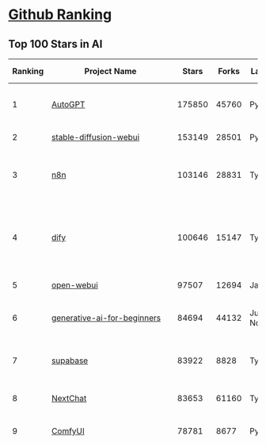 [Github Ranking](../README.md)
==========

## Top 100 Stars in AI

| Ranking | Project Name | Stars | Forks | Language | Open Issues | Description | Last Commit |
| ------- | ------------ | ----- | ----- | -------- | ----------- | ----------- | ----------- |
| 1 | [AutoGPT](https://github.com/Significant-Gravitas/AutoGPT) | 175850 | 45760 | Python | 141 | AutoGPT is the vision of accessible AI for everyone, to use and to build on. Our mission is to provide the tools, so that you can focus on what matters. | 2025-06-03T23:29:01Z |
| 2 | [stable-diffusion-webui](https://github.com/AUTOMATIC1111/stable-diffusion-webui) | 153149 | 28501 | Python | 2341 | Stable Diffusion web UI | 2025-05-03T06:17:03Z |
| 3 | [n8n](https://github.com/n8n-io/n8n) | 103146 | 28831 | TypeScript | 526 | Fair-code workflow automation platform with native AI capabilities. Combine visual building with custom code, self-host or cloud, 400+ integrations. | 2025-06-03T23:32:50Z |
| 4 | [dify](https://github.com/langgenius/dify) | 100646 | 15147 | TypeScript | 627 | Dify is an open-source LLM app development platform. Dify's intuitive interface combines AI workflow, RAG pipeline, agent capabilities, model management, observability features and more, letting you quickly go from prototype to production. | 2025-06-04T03:44:04Z |
| 5 | [open-webui](https://github.com/open-webui/open-webui) | 97507 | 12694 | JavaScript | 127 | User-friendly AI Interface (Supports Ollama, OpenAI API, ...) | 2025-06-03T22:51:44Z |
| 6 | [generative-ai-for-beginners](https://github.com/microsoft/generative-ai-for-beginners) | 84694 | 44132 | Jupyter Notebook | 4 | 21 Lessons, Get Started Building with Generative AI  🔗 https://microsoft.github.io/generative-ai-for-beginners/ | 2025-06-02T04:18:58Z |
| 7 | [supabase](https://github.com/supabase/supabase) | 83922 | 8828 | TypeScript | 253 | The open source Firebase alternative. Supabase gives you a dedicated Postgres database to build your web, mobile, and AI applications. | 2025-06-04T03:30:26Z |
| 8 | [NextChat](https://github.com/ChatGPTNextWeb/NextChat) | 83653 | 61160 | TypeScript | 635 | ✨ Light and Fast AI Assistant. Support: Web \| iOS \| MacOS \| Android \|  Linux \| Windows | 2025-04-19T08:00:42Z |
| 9 | [ComfyUI](https://github.com/comfyanonymous/ComfyUI) | 78781 | 8677 | Python | 2316 | The most powerful and modular diffusion model GUI, api and backend with a graph/nodes interface. | 2025-06-03T23:59:14Z |
| 10 | [funNLP](https://github.com/fighting41love/funNLP) | 73841 | 14868 | Python | 33 | 中英文敏感词、语言检测、中外手机/电话归属地/运营商查询、名字推断性别、手机号抽取、身份证抽取、邮箱抽取、中日文人名库、中文缩写库、拆字词典、词汇情感值、停用词、反动词表、暴恐词表、繁简体转换、英文模拟中文发音、汪峰歌词生成器、职业名称词库、同义词库、反义词库、否定词库、汽车品牌词库、汽车零件词库、连续英文切割、各种中文词向量、公司名字大全、古诗词库、IT词库、财经词库、成语词库、地名词库、历史名人词库、诗词词库、医学词库、饮食词库、法律词库、汽车词库、动物词库、中文聊天语料、中文谣言数据、百度中文问答数据集、句子相似度匹配算法集合、bert资源、文本生成&摘要相关工具、cocoNLP信息抽取工具、国内电话号码正则匹配、清华大学XLORE:中英文跨语言百科知识图谱、清华大学人工智能技术系列报告、自然语言生成、NLU太难了系列、自动对联数据及机器人、用户名黑名单列表、罪名法务名词及分类模型、微信公众号语料、cs224n深度学习自然语言处理课程、中文手写汉字识别、中文自然语言处理 语料/数据集、变量命名神器、分词语料库+代码、任务型对话英文数据集、ASR 语音数据集 + 基于深度学习的中文语音识别系统、笑声检测器、Microsoft多语言数字/单位/如日期时间识别包、中华新华字典数据库及api(包括常用歇后语、成语、词语和汉字)、文档图谱自动生成、SpaCy 中文模型、Common Voice语音识别数据集新版、神经网络关系抽取、基于bert的命名实体识别、关键词(Keyphrase)抽取包pke、基于医疗领域知识图谱的问答系统、基于依存句法与语义角色标注的事件三元组抽取、依存句法分析4万句高质量标注数据、cnocr：用来做中文OCR的Python3包、中文人物关系知识图谱项目、中文nlp竞赛项目及代码汇总、中文字符数据、speech-aligner: 从“人声语音”及其“语言文本”产生音素级别时间对齐标注的工具、AmpliGraph: 知识图谱表示学习(Python)库：知识图谱概念链接预测、Scattertext 文本可视化(python)、语言/知识表示工具：BERT & ERNIE、中文对比英文自然语言处理NLP的区别综述、Synonyms中文近义词工具包、HarvestText领域自适应文本挖掘工具（新词发现-情感分析-实体链接等）、word2word：(Python)方便易用的多语言词-词对集：62种语言/3,564个多语言对、语音识别语料生成工具：从具有音频/字幕的在线视频创建自动语音识别(ASR)语料库、构建医疗实体识别的模型（包含词典和语料标注）、单文档非监督的关键词抽取、Kashgari中使用gpt-2语言模型、开源的金融投资数据提取工具、文本自动摘要库TextTeaser: 仅支持英文、人民日报语料处理工具集、一些关于自然语言的基本模型、基于14W歌曲知识库的问答尝试--功能包括歌词接龙and已知歌词找歌曲以及歌曲歌手歌词三角关系的问答、基于Siamese bilstm模型的相似句子判定模型并提供训练数据集和测试数据集、用Transformer编解码模型实现的根据Hacker News文章标题自动生成评论、用BERT进行序列标记和文本分类的模板代码、LitBank：NLP数据集——支持自然语言处理和计算人文学科任务的100部带标记英文小说语料、百度开源的基准信息抽取系统、虚假新闻数据集、Facebook: LAMA语言模型分析，提供Transformer-XL/BERT/ELMo/GPT预训练语言模型的统一访问接口、CommonsenseQA：面向常识的英文QA挑战、中文知识图谱资料、数据及工具、各大公司内部里大牛分享的技术文档 PDF 或者 PPT、自然语言生成SQL语句（英文）、中文NLP数据增强（EDA）工具、英文NLP数据增强工具 、基于医药知识图谱的智能问答系统、京东商品知识图谱、基于mongodb存储的军事领域知识图谱问答项目、基于远监督的中文关系抽取、语音情感分析、中文ULMFiT-情感分析-文本分类-语料及模型、一个拍照做题程序、世界各国大规模人名库、一个利用有趣中文语料库 qingyun 训练出来的中文聊天机器人、中文聊天机器人seqGAN、省市区镇行政区划数据带拼音标注、教育行业新闻语料库包含自动文摘功能、开放了对话机器人-知识图谱-语义理解-自然语言处理工具及数据、中文知识图谱：基于百度百科中文页面-抽取三元组信息-构建中文知识图谱、masr: 中文语音识别-提供预训练模型-高识别率、Python音频数据增广库、中文全词覆盖BERT及两份阅读理解数据、ConvLab：开源多域端到端对话系统平台、中文自然语言处理数据集、基于最新版本rasa搭建的对话系统、基于TensorFlow和BERT的管道式实体及关系抽取、一个小型的证券知识图谱/知识库、复盘所有NLP比赛的TOP方案、OpenCLaP：多领域开源中文预训练语言模型仓库、UER：基于不同语料+编码器+目标任务的中文预训练模型仓库、中文自然语言处理向量合集、基于金融-司法领域(兼有闲聊性质)的聊天机器人、g2pC：基于上下文的汉语读音自动标记模块、Zincbase 知识图谱构建工具包、诗歌质量评价/细粒度情感诗歌语料库、快速转化「中文数字」和「阿拉伯数字」、百度知道问答语料库、基于知识图谱的问答系统、jieba_fast 加速版的jieba、正则表达式教程、中文阅读理解数据集、基于BERT等最新语言模型的抽取式摘要提取、Python利用深度学习进行文本摘要的综合指南、知识图谱深度学习相关资料整理、维基大规模平行文本语料、StanfordNLP 0.2.0：纯Python版自然语言处理包、NeuralNLP-NeuralClassifier：腾讯开源深度学习文本分类工具、端到端的封闭域对话系统、中文命名实体识别：NeuroNER vs. BertNER、新闻事件线索抽取、2019年百度的三元组抽取比赛：“科学空间队”源码、基于依存句法的开放域文本知识三元组抽取和知识库构建、中文的GPT2训练代码、ML-NLP - 机器学习(Machine Learning)NLP面试中常考到的知识点和代码实现、nlp4han:中文自然语言处理工具集(断句/分词/词性标注/组块/句法分析/语义分析/NER/N元语法/HMM/代词消解/情感分析/拼写检查、XLM：Facebook的跨语言预训练语言模型、用基于BERT的微调和特征提取方法来进行知识图谱百度百科人物词条属性抽取、中文自然语言处理相关的开放任务-数据集-当前最佳结果、CoupletAI - 基于CNN+Bi-LSTM+Attention 的自动对对联系统、抽象知识图谱、MiningZhiDaoQACorpus - 580万百度知道问答数据挖掘项目、brat rapid annotation tool: 序列标注工具、大规模中文知识图谱数据：1.4亿实体、数据增强在机器翻译及其他nlp任务中的应用及效果、allennlp阅读理解:支持多种数据和模型、PDF表格数据提取工具 、 Graphbrain：AI开源软件库和科研工具，目的是促进自动意义提取和文本理解以及知识的探索和推断、简历自动筛选系统、基于命名实体识别的简历自动摘要、中文语言理解测评基准，包括代表性的数据集&基准模型&语料库&排行榜、树洞 OCR 文字识别 、从包含表格的扫描图片中识别表格和文字、语声迁移、Python口语自然语言处理工具集(英文)、 similarity：相似度计算工具包，java编写、海量中文预训练ALBERT模型 、Transformers 2.0 、基于大规模音频数据集Audioset的音频增强 、Poplar：网页版自然语言标注工具、图片文字去除，可用于漫画翻译 、186种语言的数字叫法库、Amazon发布基于知识的人-人开放领域对话数据集 、中文文本纠错模块代码、繁简体转换 、 Python实现的多种文本可读性评价指标、类似于人名/地名/组织机构名的命名体识别数据集 、东南大学《知识图谱》研究生课程(资料)、. 英文拼写检查库 、 wwsearch是企业微信后台自研的全文检索引擎、CHAMELEON：深度学习新闻推荐系统元架构 、 8篇论文梳理BERT相关模型进展与反思、DocSearch：免费文档搜索引擎、 LIDA：轻量交互式对话标注工具 、aili - the fastest in-memory index in the East 东半球最快并发索引 、知识图谱车音工作项目、自然语言生成资源大全 、中日韩分词库mecab的Python接口库、中文文本摘要/关键词提取、汉字字符特征提取器 (featurizer)，提取汉字的特征（发音特征、字形特征）用做深度学习的特征、中文生成任务基准测评 、中文缩写数据集、中文任务基准测评 - 代表性的数据集-基准(预训练)模型-语料库-baseline-工具包-排行榜、PySS3：面向可解释AI的SS3文本分类器机器可视化工具 、中文NLP数据集列表、COPE - 格律诗编辑程序、doccano：基于网页的开源协同多语言文本标注工具 、PreNLP：自然语言预处理库、简单的简历解析器，用来从简历中提取关键信息、用于中文闲聊的GPT2模型：GPT2-chitchat、基于检索聊天机器人多轮响应选择相关资源列表(Leaderboards、Datasets、Papers)、(Colab)抽象文本摘要实现集锦(教程 、词语拼音数据、高效模糊搜索工具、NLP数据增广资源集、微软对话机器人框架 、 GitHub Typo Corpus：大规模GitHub多语言拼写错误/语法错误数据集、TextCluster：短文本聚类预处理模块 Short text cluster、面向语音识别的中文文本规范化、BLINK：最先进的实体链接库、BertPunc：基于BERT的最先进标点修复模型、Tokenizer：快速、可定制的文本词条化库、中文语言理解测评基准，包括代表性的数据集、基准(预训练)模型、语料库、排行榜、spaCy 医学文本挖掘与信息提取 、 NLP任务示例项目代码集、 python拼写检查库、chatbot-list - 行业内关于智能客服、聊天机器人的应用和架构、算法分享和介绍、语音质量评价指标(MOSNet, BSSEval, STOI, PESQ, SRMR)、 用138GB语料训练的法文RoBERTa预训练语言模型 、BERT-NER-Pytorch：三种不同模式的BERT中文NER实验、无道词典 - 有道词典的命令行版本，支持英汉互查和在线查询、2019年NLP亮点回顾、 Chinese medical dialogue data 中文医疗对话数据集 、最好的汉字数字(中文数字)-阿拉伯数字转换工具、 基于百科知识库的中文词语多词义/义项获取与特定句子词语语义消歧、awesome-nlp-sentiment-analysis - 情感分析、情绪原因识别、评价对象和评价词抽取、LineFlow：面向所有深度学习框架的NLP数据高效加载器、中文医学NLP公开资源整理 、MedQuAD：(英文)医学问答数据集、将自然语言数字串解析转换为整数和浮点数、Transfer Learning in Natural Language Processing (NLP) 、面向语音识别的中文/英文发音辞典、Tokenizers：注重性能与多功能性的最先进分词器、CLUENER 细粒度命名实体识别 Fine Grained Named Entity Recognition、 基于BERT的中文命名实体识别、中文谣言数据库、NLP数据集/基准任务大列表、nlp相关的一些论文及代码, 包括主题模型、词向量(Word Embedding)、命名实体识别(NER)、文本分类(Text Classificatin)、文本生成(Text Generation)、文本相似性(Text Similarity)计算等，涉及到各种与nlp相关的算法，基于keras和tensorflow 、Python文本挖掘/NLP实战示例、 Blackstone：面向非结构化法律文本的spaCy pipeline和NLP模型通过同义词替换实现文本“变脸” 、中文 预训练 ELECTREA 模型: 基于对抗学习 pretrain Chinese Model 、albert-chinese-ner - 用预训练语言模型ALBERT做中文NER 、基于GPT2的特定主题文本生成/文本增广、开源预训练语言模型合集、多语言句向量包、编码、标记和实现：一种可控高效的文本生成方法、 英文脏话大列表 、attnvis：GPT2、BERT等transformer语言模型注意力交互可视化、CoVoST：Facebook发布的多语种语音-文本翻译语料库，包括11种语言(法语、德语、荷兰语、俄语、西班牙语、意大利语、土耳其语、波斯语、瑞典语、蒙古语和中文)的语音、文字转录及英文译文、Jiagu自然语言处理工具 - 以BiLSTM等模型为基础，提供知识图谱关系抽取 中文分词 词性标注 命名实体识别 情感分析 新词发现 关键词 文本摘要 文本聚类等功能、用unet实现对文档表格的自动检测，表格重建、NLP事件提取文献资源列表 、 金融领域自然语言处理研究资源大列表、CLUEDatasetSearch - 中英文NLP数据集：搜索所有中文NLP数据集，附常用英文NLP数据集 、medical_NER - 中文医学知识图谱命名实体识别 、(哈佛)讲因果推理的免费书、知识图谱相关学习资料/数据集/工具资源大列表、Forte：灵活强大的自然语言处理pipeline工具集 、Python字符串相似性算法库、PyLaia：面向手写文档分析的深度学习工具包、TextFooler：针对文本分类/推理的对抗文本生成模块、Haystack：灵活、强大的可扩展问答(QA)框架、中文关键短语抽取工具 | 2024-05-10T07:38:24Z |
| 11 | [Deep-Live-Cam](https://github.com/hacksider/Deep-Live-Cam) | 70440 | 9972 | Python | 81 | real time face swap and one-click video deepfake with only a single image | 2025-06-01T04:05:04Z |
| 12 | [langflow](https://github.com/langflow-ai/langflow) | 68683 | 6700 | Python | 410 | Langflow is a powerful tool for building and deploying AI-powered agents and workflows. | 2025-06-04T03:50:30Z |
| 13 | [AppFlowy](https://github.com/AppFlowy-IO/AppFlowy) | 63630 | 4324 | Dart | 975 | Bring projects, wikis, and teams together with AI. AppFlowy is the AI collaborative workspace where you achieve more without losing control of your data. The leading open source Notion alternative. | 2025-06-04T02:59:34Z |
| 14 | [browser-use](https://github.com/browser-use/browser-use) | 62289 | 7006 | Python | 401 | 🌐 Make websites accessible for AI agents. Automate tasks online with ease. | 2025-06-03T23:12:44Z |
| 15 | [lobe-chat](https://github.com/lobehub/lobe-chat) | 62188 | 12945 | TypeScript | 764 | 🤯 Lobe Chat - an open-source, modern-design AI chat framework. Supports Multi AI Providers( OpenAI / Claude 4 / Gemini / Ollama / DeepSeek / Qwen), Knowledge Base (file upload / knowledge management / RAG ), Multi-Modals (Plugins/Artifacts) and Thinking. One-click FREE deployment of your private ChatGPT/ Claude / DeepSeek application. | 2025-06-04T00:32:34Z |
| 16 | [MetaGPT](https://github.com/FoundationAgents/MetaGPT) | 56106 | 6699 | Python | 30 | 🌟 The Multi-Agent Framework: First AI Software Company, Towards Natural Language Programming | 2025-05-16T13:18:18Z |
| 17 | [system-prompts-and-models-of-ai-tools](https://github.com/x1xhlol/system-prompts-and-models-of-ai-tools) | 54787 | 16760 | None | 15 | FULL v0, Cursor, Manus, Same.dev, Lovable, Devin, Replit Agent, Windsurf Agent, VSCode Agent, Dia Browser & Trae AI (And other Open Sourced) System Prompts, Tools & AI Models. | 2025-05-31T11:10:54Z |
| 18 | [gpt-engineer](https://github.com/AntonOsika/gpt-engineer) | 54278 | 7159 | Python | 24 | CLI platform to experiment with codegen. Precursor to: https://lovable.dev | 2025-05-14T10:15:10Z |
| 19 | [ragflow](https://github.com/infiniflow/ragflow) | 54241 | 5244 | TypeScript | 2165 | RAGFlow is an open-source RAG (Retrieval-Augmented Generation) engine based on deep document understanding. | 2025-06-04T02:18:14Z |
| 20 | [ChatGPT](https://github.com/lencx/ChatGPT) | 53796 | 6110 | Rust | 805 | 🔮 ChatGPT Desktop Application (Mac, Windows and Linux) | 2024-08-29T17:58:11Z |
| 21 | [awesome-mcp-servers](https://github.com/punkpeye/awesome-mcp-servers) | 52836 | 3970 | None | 22 | A collection of MCP servers. | 2025-06-02T20:53:06Z |
| 22 | [meilisearch](https://github.com/meilisearch/meilisearch) | 51659 | 2061 | Rust | 188 | A lightning-fast search engine API bringing AI-powered hybrid search to your sites and applications. | 2025-06-03T16:26:38Z |
| 23 | [LLaMA-Factory](https://github.com/hiyouga/LLaMA-Factory) | 51433 | 6218 | Python | 480 | Unified Efficient Fine-Tuning of 100+ LLMs & VLMs (ACL 2024) | 2025-06-03T12:36:22Z |
| 24 | [LLMs-from-scratch](https://github.com/rasbt/LLMs-from-scratch) | 50602 | 7342 | Jupyter Notebook | 5 | Implement a ChatGPT-like LLM in PyTorch from scratch, step by step | 2025-04-20T02:16:18Z |
| 25 | [autogen](https://github.com/microsoft/autogen) | 45495 | 6881 | Python | 503 | A programming framework for agentic AI 🤖 PyPi: autogen-agentchat Discord: https://aka.ms/autogen-discord Office Hour: https://aka.ms/autogen-officehour | 2025-06-03T20:49:59Z |
| 26 | [crawl4ai](https://github.com/unclecode/crawl4ai) | 44889 | 4224 | Python | 135 | 🚀🤖 Crawl4AI: Open-source LLM Friendly Web Crawler & Scraper. Don't be shy, join here: https://discord.gg/jP8KfhDhyN | 2025-06-03T15:34:13Z |
| 27 | [anything-llm](https://github.com/Mintplex-Labs/anything-llm) | 44877 | 4437 | JavaScript | 250 | The all-in-one Desktop & Docker AI application with built-in RAG, AI agents, No-code agent builder, MCP compatibility,  and more. | 2025-06-04T01:24:39Z |
| 28 | [JeecgBoot](https://github.com/jeecgboot/JeecgBoot) | 42899 | 15366 | Java | 24 | 🔥集成完善AIGC应用的低代码平台，旨在帮助企业快速实现低代码开发和构建、部署个性化的 AI 应用。 前后端分离 SpringBoot，SpringCloud，Ant Design&Vue3，Mybatis，Shiro！强大的代码生成器让前后端代码一键生成，无需写任何代码! 成套AI大模型功能: AI模型管理、AI应用、知识库、AI流程编排、AI对话助手等； | 2025-05-29T08:10:16Z |
| 29 | [OpenBB](https://github.com/OpenBB-finance/OpenBB) | 41842 | 3756 | Python | 40 | Investment Research for Everyone, Everywhere. | 2025-06-04T02:13:52Z |
| 30 | [ClickHouse](https://github.com/ClickHouse/ClickHouse) | 40984 | 7349 | C++ | 4094 | ClickHouse® is a real-time analytics database management system | 2025-06-03T23:40:05Z |
| 31 | [kong](https://github.com/Kong/kong) | 40962 | 4930 | Lua | 71 | 🦍 The Cloud-Native API Gateway and AI Gateway. | 2025-06-04T03:09:34Z |
| 32 | [ailearning](https://github.com/apachecn/ailearning) | 40930 | 11567 | Python | 2 | AiLearning：数据分析+机器学习实战+线性代数+PyTorch+NLTK+TF2 | 2024-11-12T16:21:55Z |
| 33 | [ColossalAI](https://github.com/hpcaitech/ColossalAI) | 40930 | 4522 | Python | 427 | Making large AI models cheaper, faster and more accessible | 2025-06-04T01:51:31Z |
| 34 | [airflow](https://github.com/apache/airflow) | 40384 | 15113 | Python | 1130 | Apache Airflow - A platform to programmatically author, schedule, and monitor workflows | 2025-06-03T21:42:41Z |
| 35 | [Flowise](https://github.com/FlowiseAI/Flowise) | 39457 | 20332 | TypeScript | 555 | Build AI Agents, Visually | 2025-06-03T23:50:16Z |
| 36 | [firecrawl](https://github.com/mendableai/firecrawl) | 39313 | 3627 | TypeScript | 179 | 🔥 Turn entire websites into LLM-ready markdown or structured data. Scrape, crawl and extract with a single API. | 2025-06-03T23:24:19Z |
| 37 | [GitHubDaily](https://github.com/GitHubDaily/GitHubDaily) | 38238 | 3986 | None | 354 | 坚持分享 GitHub 上高质量、有趣实用的开源技术教程、开发者工具、编程网站、技术资讯。A list cool, interesting projects of GitHub. | 2025-03-20T08:54:47Z |
| 38 | [quivr](https://github.com/QuivrHQ/quivr) | 37930 | 3639 | Python | 4 | Opiniated RAG for integrating GenAI in your apps 🧠   Focus on your product rather than the RAG. Easy integration in existing products with customisation!  Any LLM: GPT4, Groq, Llama. Any Vectorstore: PGVector, Faiss. Any Files. Anyway you want.  | 2025-06-02T17:05:50Z |
| 39 | [AI-For-Beginners](https://github.com/microsoft/AI-For-Beginners) | 37830 | 7059 | Jupyter Notebook | 24 | 12 Weeks, 24 Lessons, AI for All! | 2025-04-29T16:09:57Z |
| 40 | [photoprism](https://github.com/photoprism/photoprism) | 37540 | 2089 | Go | 424 | AI-Powered Photos App for the Decentralized Web 🌈💎✨ | 2025-06-04T00:59:03Z |
| 41 | [chatgpt-on-wechat](https://github.com/zhayujie/chatgpt-on-wechat) | 37460 | 9266 | Python | 288 | 基于大模型搭建的聊天机器人，同时支持 微信公众号、企业微信应用、飞书、钉钉 等接入，可选择GPT4.1/GPT-4o/GPT-o1/ DeepSeek/Claude/文心一言/讯飞星火/通义千问/ Gemini/GLM-4/Kimi/LinkAI，能处理文本、语音和图片，访问操作系统和互联网，支持基于自有知识库进行定制企业智能客服。 | 2025-05-30T09:06:57Z |
| 42 | [Open-Assistant](https://github.com/LAION-AI/Open-Assistant) | 37369 | 3267 | Python | 227 | OpenAssistant is a chat-based assistant that understands tasks, can interact with third-party systems, and retrieve information dynamically to do so. | 2024-08-17T01:55:35Z |
| 43 | [ray](https://github.com/ray-project/ray) | 37353 | 6338 | Python | 3772 | Ray is an AI compute engine. Ray consists of a core distributed runtime and a set of AI Libraries for accelerating ML workloads. | 2025-06-04T03:17:38Z |
| 44 | [upscayl](https://github.com/upscayl/upscayl) | 37236 | 1712 | TypeScript | 61 | 🆙 Upscayl - #1 Free and Open Source AI Image Upscaler for Linux, MacOS and Windows. | 2025-05-30T13:04:45Z |
| 45 | [MockingBird](https://github.com/babysor/MockingBird) | 36314 | 5256 | Python | 476 | 🚀AI拟声: 5秒内克隆您的声音并生成任意语音内容 Clone a voice in 5 seconds to generate arbitrary speech in real-time | 2024-11-15T05:00:29Z |
| 46 | [google-research](https://github.com/google-research/google-research) | 35676 | 8091 | Jupyter Notebook | 1015 | Google Research | 2025-06-03T22:17:11Z |
| 47 | [MoneyPrinterTurbo](https://github.com/harry0703/MoneyPrinterTurbo) | 35424 | 5020 | Python | 145 | 利用AI大模型，一键生成高清短视频 Generate short videos with one click using AI LLM. | 2025-05-16T03:03:36Z |
| 48 | [chatbox](https://github.com/chatboxai/chatbox) | 35087 | 3362 | TypeScript | 701 | User-friendly Desktop Client App for AI Models/LLMs (GPT, Claude, Gemini, Ollama...) | 2025-05-28T12:59:36Z |
| 49 | [ai-hedge-fund](https://github.com/virattt/ai-hedge-fund) | 34527 | 5989 | Python | 10 | An AI Hedge Fund Team | 2025-06-02T22:04:00Z |
| 50 | [AgentGPT](https://github.com/reworkd/AgentGPT) | 34242 | 9431 | TypeScript | 128 | 🤖 Assemble, configure, and deploy autonomous AI Agents in your browser. | 2025-04-29T01:19:32Z |
| 51 | [gold-miner](https://github.com/xitu/gold-miner) | 34132 | 5044 | None | 7 | 🥇掘金翻译计划，可能是世界最大最好的英译中技术社区，最懂读者和译者的翻译平台： | 2024-04-17T09:44:37Z |
| 52 | [aider](https://github.com/Aider-AI/aider) | 33850 | 3087 | Python | 854 | aider is AI pair programming in your terminal | 2025-06-03T16:28:02Z |
| 53 | [mem0](https://github.com/mem0ai/mem0) | 33613 | 3324 | Python | 321 | Memory for AI Agents; SOTA in AI Agent Memory; Announcing OpenMemory MCP - local and secure memory management. | 2025-06-03T09:58:25Z |
| 54 | [awesome-llm-apps](https://github.com/Shubhamsaboo/awesome-llm-apps) | 33151 | 3779 | Python | 5 | Collection of awesome LLM apps with AI Agents and RAG using OpenAI, Anthropic, Gemini and opensource models. | 2025-06-02T20:03:12Z |
| 55 | [LocalAI](https://github.com/mudler/LocalAI) | 33014 | 2520 | Go | 453 | :robot: The free, Open Source alternative to OpenAI, Claude and others. Self-hosted and local-first. Drop-in replacement for OpenAI,  running on consumer-grade hardware. No GPU required. Runs gguf, transformers, diffusers and many more models architectures. Features: Generate Text, Audio, Video, Images, Voice Cloning, Distributed, P2P inference | 2025-06-03T12:57:49Z |
| 56 | [gpt-pilot](https://github.com/Pythagora-io/gpt-pilot) | 32762 | 3340 | Python | 235 | The first real AI developer | 2025-03-04T06:26:32Z |
| 57 | [crewAI](https://github.com/crewAIInc/crewAI) | 32430 | 4351 | Python | 53 | Framework for orchestrating role-playing, autonomous AI agents. By fostering collaborative intelligence, CrewAI empowers agents to work together seamlessly, tackling complex tasks. | 2025-06-03T22:14:34Z |
| 58 | [spaCy](https://github.com/explosion/spaCy) | 31699 | 4508 | Python | 154 | 💫 Industrial-strength Natural Language Processing (NLP) in Python | 2025-05-28T15:28:05Z |
| 59 | [nacos](https://github.com/alibaba/nacos) | 31505 | 13035 | Java | 252 | an easy-to-use dynamic service discovery, configuration and service management platform for building AI cloud native applications. | 2025-06-03T05:55:31Z |
| 60 | [fairseq](https://github.com/facebookresearch/fairseq) | 31489 | 6537 | Python | 1179 | Facebook AI Research Sequence-to-Sequence Toolkit written in Python. | 2025-01-09T16:43:36Z |
| 61 | [chatbot-ui](https://github.com/mckaywrigley/chatbot-ui) | 31454 | 8944 | TypeScript | 170 | AI chat for any model. | 2024-08-03T00:38:07Z |
| 62 | [mindsdb](https://github.com/mindsdb/mindsdb) | 31447 | 5224 | Python | 83 | AI's query engine - Platform for building AI that can answer questions over large scale federated data. - The only MCP Server you'll ever need | 2025-06-04T00:54:05Z |
| 63 | [fabric](https://github.com/danielmiessler/fabric) | 31413 | 3251 | JavaScript | 202 | fabric is an open-source framework for augmenting humans using AI. It provides a modular framework for solving specific problems using a crowdsourced set of AI prompts that can be used anywhere. | 2025-05-31T19:48:47Z |
| 64 | [ruoyi-vue-pro](https://github.com/YunaiV/ruoyi-vue-pro) | 31304 | 6735 | Java | 23 | 🔥 官方推荐 🔥 RuoYi-Vue 全新 Pro 版本，优化重构所有功能。基于 Spring Boot + MyBatis Plus + Vue & Element 实现的后台管理系统 + 微信小程序，支持 RBAC 动态权限、数据权限、SaaS 多租户、Flowable 工作流、三方登录、支付、短信、商城、CRM、ERP、AI 大模型等功能。你的 ⭐️ Star ⭐️，是作者生发的动力！ | 2025-05-24T01:29:44Z |
| 65 | [tabby](https://github.com/TabbyML/tabby) | 31278 | 1493 | Rust | 184 | Self-hosted AI coding assistant | 2025-05-31T20:03:28Z |
| 66 | [docling](https://github.com/docling-project/docling) | 31177 | 1981 | Python | 330 | Get your documents ready for gen AI | 2025-06-03T13:54:26Z |
| 67 | [netron](https://github.com/lutzroeder/netron) | 30378 | 2911 | JavaScript | 20 | Visualizer for neural network, deep learning and machine learning models | 2025-06-03T19:18:18Z |
| 68 | [khoj](https://github.com/khoj-ai/khoj) | 30232 | 1698 | Python | 75 | Your AI second brain. Self-hostable. Get answers from the web or your docs. Build custom agents, schedule automations, do deep research. Turn any online or local LLM into your personal, autonomous AI (gpt, claude, gemini, llama, qwen, mistral). Get started - free. | 2025-06-03T23:23:42Z |
| 69 | [cursor](https://github.com/getcursor/cursor) | 30148 | 1914 | None | 1746 | The AI Code Editor | 2024-10-13T19:23:26Z |
| 70 | [AI-Expert-Roadmap](https://github.com/AMAI-GmbH/AI-Expert-Roadmap) | 29918 | 2529 | JavaScript | 19 | Roadmap to becoming an Artificial Intelligence Expert in 2022 | 2023-12-31T02:20:16Z |
| 71 | [roop](https://github.com/s0md3v/roop) | 29882 | 6775 | Python | 0 | one-click face swap | 2024-08-19T12:57:17Z |
| 72 | [pytorch-lightning](https://github.com/Lightning-AI/pytorch-lightning) | 29560 | 3503 | Python | 943 | Pretrain, finetune ANY AI model of ANY size on multiple GPUs, TPUs with zero code changes. | 2025-06-02T11:53:57Z |
| 73 | [Mr.-Ranedeer-AI-Tutor](https://github.com/JushBJJ/Mr.-Ranedeer-AI-Tutor) | 29551 | 3375 | None | 13 | A GPT-4 AI Tutor Prompt for customizable personalized learning experiences. | 2024-03-25T13:06:55Z |
| 74 | [cursor-free-vip](https://github.com/yeongpin/cursor-free-vip) | 28579 | 3600 | Python | 443 | [Support 0.49.x]（Reset Cursor AI MachineID & Bypass Higher Token Limit） Cursor Ai ，自动重置机器ID ， 免费升级使用Pro功能: You've reached your trial request limit. / Too many free trial accounts used on this machine. Please upgrade to pro. We have this limit in place to prevent abuse. Please let us know if you believe this is a mistake. | 2025-05-22T02:41:44Z |
| 75 | [exo](https://github.com/exo-explore/exo) | 28339 | 1781 | Python | 345 | Run your own AI cluster at home with everyday devices 📱💻 🖥️⌚ | 2025-03-21T22:23:32Z |
| 76 | [Jobs_Applier_AI_Agent_AIHawk](https://github.com/feder-cr/Jobs_Applier_AI_Agent_AIHawk) | 28259 | 4248 | Python | 11 | AIHawk aims to easy job hunt process by automating the job application process. Utilizing artificial intelligence, it enables users to apply for multiple jobs in a tailored way. | 2025-05-28T13:24:12Z |
| 77 | [agno](https://github.com/agno-agi/agno) | 27659 | 3523 | Python | 79 | Full-stack framework for building Multi-Agent Systems with memory, knowledge and reasoning. | 2025-06-03T21:25:24Z |
| 78 | [so-vits-svc](https://github.com/svc-develop-team/so-vits-svc) | 27164 | 5002 | Python | 21 | SoftVC VITS Singing Voice Conversion | 2023-11-11T13:11:31Z |
| 79 | [continue](https://github.com/continuedev/continue) | 26623 | 2886 | TypeScript | 851 | ⏩ Create, share, and use custom AI code assistants with our open-source IDE extensions and hub of models, rules, prompts, docs, and other building blocks | 2025-06-04T02:46:27Z |
| 80 | [Folo](https://github.com/RSSNext/Folo) | 26383 | 1137 | TypeScript | 175 | 🧡 Follow everything in one place | 2025-06-04T03:07:48Z |
| 81 | [LibreChat](https://github.com/danny-avila/LibreChat) | 26208 | 4593 | TypeScript | 156 | Enhanced ChatGPT Clone: Features Agents, DeepSeek, Anthropic, AWS, OpenAI, Assistants API, Azure, Groq, o1, GPT-4o, Mistral, OpenRouter, Vertex AI, Gemini, Artifacts, AI model switching, message search, Code Interpreter, langchain, DALL-E-3, OpenAPI Actions, Functions, Secure Multi-User Auth, Presets, open-source for self-hosting. Active project. | 2025-06-04T02:55:56Z |
| 82 | [generative-models](https://github.com/Stability-AI/generative-models) | 25967 | 2884 | Python | 265 | Generative Models by Stability AI | 2025-05-20T14:53:33Z |
| 83 | [nx](https://github.com/nrwl/nx) | 25893 | 2529 | TypeScript | 621 | Build system, optimized for monorepos, with AI-powered architectural awareness and advanced CI capabilities. | 2025-06-03T22:42:43Z |
| 84 | [composio](https://github.com/ComposioHQ/composio) | 25422 | 4412 | Python | 42 | Composio equip's your AI agents & LLMs with 100+ high-quality integrations via function calling | 2025-06-01T07:34:29Z |
| 85 | [llm-app](https://github.com/pathwaycom/llm-app) | 25294 | 626 | Jupyter Notebook | 5 | Ready-to-run cloud templates for RAG, AI pipelines, and enterprise search with live data. 🐳Docker-friendly.⚡Always in sync with Sharepoint, Google Drive, S3, Kafka, PostgreSQL, real-time data APIs, and more. | 2025-05-16T07:58:43Z |
| 86 | [InvokeAI](https://github.com/invoke-ai/InvokeAI) | 25241 | 2561 | TypeScript | 721 | Invoke is a leading creative engine for Stable Diffusion models, empowering professionals, artists, and enthusiasts to generate and create visual media using the latest AI-driven technologies. The solution offers an industry leading WebUI, and serves as the foundation for multiple commercial products. | 2025-06-03T19:58:30Z |
| 87 | [Genesis](https://github.com/Genesis-Embodied-AI/Genesis) | 25206 | 2263 | Python | 99 | A generative world for general-purpose robotics & embodied AI learning. | 2025-06-03T07:23:10Z |
| 88 | [semantic-kernel](https://github.com/microsoft/semantic-kernel) | 24889 | 3900 | C# | 423 | Integrate cutting-edge LLM technology quickly and easily into your apps | 2025-06-03T21:52:39Z |
| 89 | [FastGPT](https://github.com/labring/FastGPT) | 24544 | 6310 | TypeScript | 545 | FastGPT is a knowledge-based platform built on the LLMs, offers a comprehensive suite of out-of-the-box capabilities such as data processing, RAG retrieval, and visual AI workflow orchestration, letting you easily develop and deploy complex question-answering systems without the need for extensive setup or configuration. | 2025-06-04T02:46:03Z |
| 90 | [kratos](https://github.com/go-kratos/kratos) | 24398 | 4082 | Go | 15 | Your ultimate Go microservices framework for the cloud-native era. | 2025-06-01T18:48:42Z |
| 91 | [PDFMathTranslate](https://github.com/Byaidu/PDFMathTranslate) | 24389 | 2098 | Python | 107 | PDF scientific paper translation with preserved formats - 基于 AI 完整保留排版的 PDF 文档全文双语翻译，支持 Google/DeepL/Ollama/OpenAI 等服务，提供 CLI/GUI/MCP/Docker/Zotero | 2025-05-28T14:16:06Z |
| 92 | [modular](https://github.com/modular/modular) | 24189 | 2618 | Mojo | 675 | The Modular Platform (includes MAX & Mojo) | 2025-06-02T22:03:41Z |
| 93 | [ai-agents-for-beginners](https://github.com/microsoft/ai-agents-for-beginners) | 24090 | 6411 | Jupyter Notebook | 9 | 11 Lessons to Get Started Building AI Agents | 2025-05-26T09:38:36Z |
| 94 | [qlib](https://github.com/microsoft/qlib) | 23980 | 3715 | Python | 233 | Qlib is an AI-oriented Quant investment platform that aims to use AI tech to empower Quant Research, from exploring ideas to implementing productions. Qlib supports diverse ML modeling paradigms, including supervised learning, market dynamics modeling, and RL, and is now equipped with https://github.com/microsoft/RD-Agent to automate R&D process. | 2025-05-29T07:18:13Z |
| 95 | [qdrant](https://github.com/qdrant/qdrant) | 23933 | 1646 | Rust | 332 | Qdrant - High-performance, massive-scale Vector Database and Vector Search Engine for the next generation of AI. Also available in the cloud https://cloud.qdrant.io/ | 2025-06-03T21:27:27Z |
| 96 | [500-AI-Machine-learning-Deep-learning-Computer-vision-NLP-Projects-with-code](https://github.com/ashishpatel26/500-AI-Machine-learning-Deep-learning-Computer-vision-NLP-Projects-with-code) | 23920 | 5712 | None | 42 | 500 AI Machine learning Deep learning Computer vision NLP Projects with code | 2024-07-26T13:06:49Z |
| 97 | [Warp](https://github.com/warpdotdev/Warp) | 23598 | 461 | None | 2932 | Warp is a modern, Rust-based terminal with AI built in so you and your team can build great software, faster. | 2025-05-16T13:30:24Z |
| 98 | [facefusion](https://github.com/facefusion/facefusion) | 23228 | 3602 | Python | 0 | Industry leading face manipulation platform | 2025-05-29T08:54:13Z |
| 99 | [Chat2DB](https://github.com/CodePhiliaX/Chat2DB) | 23150 | 2511 | Java | 459 | 🔥🔥🔥AI-driven database tool and SQL client, The hottest GUI client, supporting MySQL, Oracle, PostgreSQL, DB2, SQL Server, DB2, SQLite, H2, ClickHouse, and more. | 2025-05-22T02:29:00Z |
| 100 | [gin-vue-admin](https://github.com/flipped-aurora/gin-vue-admin) | 22955 | 6721 | Go | 24 | 🚀Vite+Vue3+Gin拥有AI辅助的基础开发平台，支持TS和JS混用。它集成了JWT鉴权、权限管理、动态路由、显隐可控组件、分页封装、多点登录拦截、资源权限、上传下载、代码生成器、表单生成器和可配置的导入导出等开发必备功能。 | 2025-05-28T09:15:39Z |

